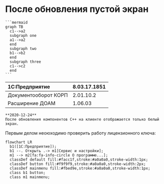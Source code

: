 # После обновления пустой экран

    ```mermaid
    graph TB
      c1-->a2
      subgraph one
      a1-->a2
      end
      subgraph two
      b1-->b2
      end
      subgraph three
      c1-->c2
      end
    ```

|1C:Предприятие|8.03.17.1851
|:--- |:--- 
|Документооборот КОРП|2.01.10.2
|Расширение ДОАМ|1.06.03

``` danger
**2020-12-24**  
После обновления компонентов C++ на клиенте отображается только белый экран.
```

Первым делом неоюходимо проверить работу лицензионного ключа:
``` mermaid
flowchart LR
  b1([1С:Предприятие]);
  b1 --. Открыть .-> m1[Сервис и настройки];
  m1 --> m2[fa:fa-info-circle О программе...];
  classDef default fill:#facc1f,stroke:#a0a0a0,stroke-width:1px;
  classDef button fill:#f9f9f9,stroke:#a0a0a0,stroke-width:2px;
  classDef mainmenu fill:#fbed9e,stroke:#a0a0a0,stroke-width:1px;
  class b1 button;
  class m1 mainmenu;
```
